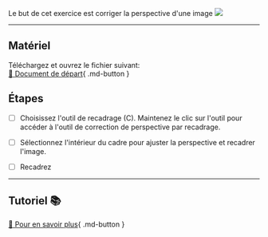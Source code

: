 Le but de cet exercice est corriger la perspective d'une image
<img src="images/07_recadrer_perspective.jpg">
***  

## Matériel
Téléchargez et ouvrez le fichier suivant:   
[📁 Document de départ](https://tim-montmorency.com/compendium/582-121%E2%80%93illustration-numerique/exercices_photoshop/images/07_recadrer_perspective.jpg){ .md-button }   <br>



## Étapes

- [ ] Choisissez l'outil de recadrage (C). Maintenez le clic sur l'outil pour accéder à l'outil de correction de perspective par recadrage.
- [ ] Sélectionnez l'intérieur du cadre pour ajuster la perspective et recadrer l'image.
- [ ] Recadrez 


***  
## Tutoriel 📚
[📖 Pour en savoir plus](https://cmontmorency365-my.sharepoint.com/:v:/g/personal/flpilote_cmontmorency_qc_ca/Ed5u2tgMxG9GjtowaJFYfRMBw5tWVHH6PC09k3UYEGk2Vg?nav=eyJyZWZlcnJhbEluZm8iOnsicmVmZXJyYWxBcHAiOiJPbmVEcml2ZUZvckJ1c2luZXNzIiwicmVmZXJyYWxBcHBQbGF0Zm9ybSI6IldlYiIsInJlZmVycmFsTW9kZSI6InZpZXciLCJyZWZlcnJhbFZpZXciOiJNeUZpbGVzTGlua0NvcHkifX0&e=7fP28H){ .md-button }   <br>




